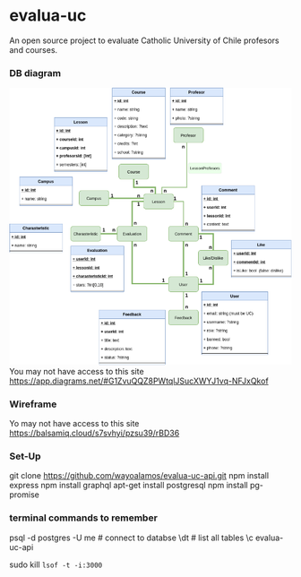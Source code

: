 # evalua-uc
An open source project to evaluate Catholic University of Chile profesors and courses. 

### DB diagram 
![DB Diagram](documentation/ERDiagram.png)
You may not have access to this site
https://app.diagrams.net/#G1ZvuQQZ8PWtqlJSucXWYJ1vq-NFJxQkof

### Wireframe
Yo may not have access to this site
https://balsamiq.cloud/s7svhyi/pzsu39/rBD36

### Set-Up
git clone https://github.com/wayoalamos/evalua-uc-api.git
npm install express
npm install graphql
apt-get install postgresql
npm install pg-promise

### terminal commands to remember
psql -d postgres -U me         # connect to databse
\dt                            # list all tables
\c evalua-uc-api                

sudo kill `lsof -t -i:3000`

